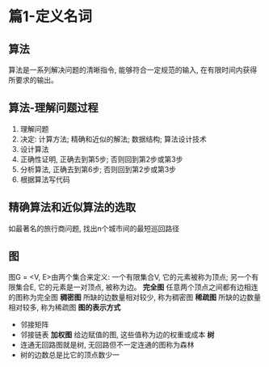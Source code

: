 # 篇1-定义名词

## 算法
算法是一系列解决问题的清晰指令, 能够符合一定规范的输入, 在有限时间内获得所要求的输出。

## 算法-理解问题过程
1. 理解问题
2. 决定: 计算方法; 精确和近似的解法; 数据结构; 算法设计技术
3. 设计算法
4. 正确性证明, 正确去到第5步; 否则回到第2步或第3步
5. 分析算法, 正确去到第6步; 否则回到第2步或第3步
6. 根据算法写代码

## 精确算法和近似算法的选取
如最著名的旅行商问题, 找出n个城市间的最短巡回路径

## 图
图G = <V, E>由两个集合来定义: 一个有限集合V, 它的元素被称为顶点; 另一个有限集合E, 它的元素是一对顶点, 被称为边。
**完全图**
任意两个顶点之间都有边相连的图称为完全图
**稠密图**
所缺的边数量相对较少, 称为稠密图
**稀疏图**
所缺的边数量相对较多, 称为稀疏图
**图的表示方式**
* 邻接矩阵
* 邻接链表
**加权图**
给边赋值的图, 这些值称为边的权重或成本
**树**
* 连通无回路图就是树, 无回路但不一定连通的图称为森林
* 树的边数总是比它的顶点数少一